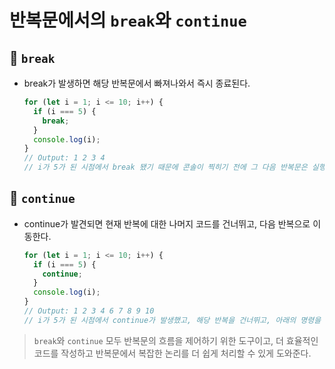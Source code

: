 # 반복문에서의 `break`와 `continue`

## 📌 `break`

- break가 발생하면 해당 반복문에서 빠져나와서 즉시 종료된다.

  ```javascript
  for (let i = 1; i <= 10; i++) {
    if (i === 5) {
      break;
    }
    console.log(i);
  }
  // Output: 1 2 3 4
  // i가 5가 된 시점에서 break 됐기 때문에 콘솔이 찍히기 전에 그 다음 반복문은 실행되지 않고 종료됨
  ```

## 📌 `continue`

- continue가 발견되면 현재 반복에 대한 나머지 코드를 건너뛰고, 다음 반복으로 이동한다.

  ```javascript
  for (let i = 1; i <= 10; i++) {
    if (i === 5) {
      continue;
    }
    console.log(i);
  }
  // Output: 1 2 3 4 6 7 8 9 10
  // i가 5가 된 시점에서 continue가 발생했고, 해당 반복을 건너뛰고, 아래의 명령을 수행하지 않은 채 6부터 콘솔에 찍히게 된다.
  ```

> `break`와 `continue` 모두 반복문의 흐름을 제어하기 위한 도구이고, 더 효율적인 코드를 작성하고 반복문에서 복잡한 논리를 더 쉽게 처리할 수 있게 도와준다.
